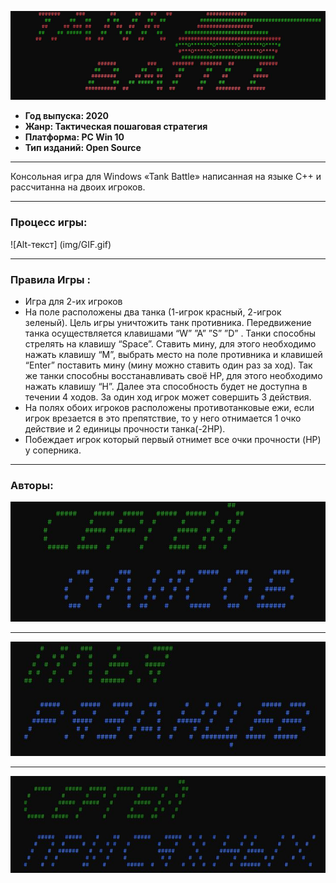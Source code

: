 ![Alt-текст](img/Logo.JPG)

+ **Год выпуска: 2020**
+ **Жанр: Тактическая пошаговая стратегия**
+ **Платформа: PC Win 10**
+ **Тип изданий: Open Source**
___
Консольная игра для Windows «Tank Battle» написанная на языке C++ и рассчитанна на двоих игроков. 
___
### Процесс игры:
![Alt-текст]                                                                        (img/GIF.gif)
___
### Правила Игры :
+ Игра для 2-их игроков
+ На поле расположены два танка (1-игрок красный, 2-игрок зеленый). Цель игры уничтожить танк противника. Передвижение танка осуществляется клавишами “W” ”A” ”S” ”D”  . Танки способны стрелять на клавишу “Space”. Ставить мину, для этого необходимо нажать клавишу “M”, выбрать место на поле противника и клавишей “Enter” поставить мину (мину можно ставить один раз за ход). Так же танки способны восстанавливать своё HP, для этого необходимо нажать клавишу “H”. Далее эта способность будет не доступна в течении 4 ходов. За один ход игрок может совершить 3 действия. 
+ На полях обоих игроков расположены противотанковые ежи, если игрок врезается в это препятствие, то у него отнимается 1 очко действие и 2 единицы прочности танка(-2HP). 
+ Побеждает игрок который первый отнимет все очки прочности (HP) у соперника. 
___
### Авторы:
![Alt-текст](img/SergeyOlisow.JPG)
___

![Alt-текст](img/Ilia.JPG)
___
![Alt-текст](img/SergeyPris.JPG)